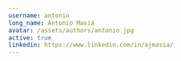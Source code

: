 ```yaml
---
username: antonio
long_name: Antonio Masiá
avatar: /assets/authors/antonio.jpg
active: true
linkedin: https://www.linkedin.com/in/ajmasia/
---
```

